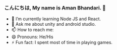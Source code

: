 ### こんにちは, My name is Aman Bhandari. 👋

- 🌱 I’m currently learning Node JS and React.
- 💬 Ask me about unity and android studio.
- 📫 How to reach me: 
- 😄 Pronouns: He/His
- ⚡ Fun fact: I spent most of time in playing games.
